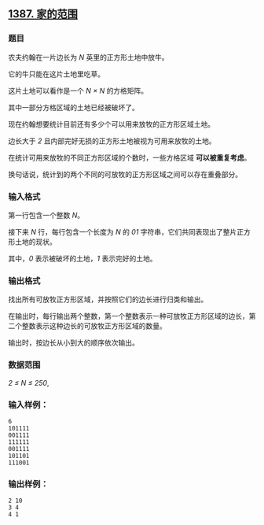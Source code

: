 ## [1387. 家的范围](https://www.acwing.com/problem/content/1389/)

### 题目

农夫约翰在一片边长为 *N* 英里的正方形土地中放牛。

它的牛只能在这片土地里吃草。

这片土地可以看作是一个 *N × N* 的方格矩阵。

其中一部分方格区域的土地已经被破坏了。

现在约翰想要统计目前还有多少个可以用来放牧的正方形区域土地。

边长大于 *2* 且内部完好无损的正方形土地被视为可用来放牧的土地。

在统计可用来放牧的不同正方形区域的个数时，一些方格区域 **可以被重复考虑**。

换句话说，统计到的两个不同的可放牧的正方形区域之间可以存在重叠部分。

### 输入格式

第一行包含一个整数 *N*。

接下来 *N* 行，每行包含一个长度为 *N* 的 *01* 字符串，它们共同表现出了整片正方形土地的现状。

其中，*0* 表示被破坏的土地，*1* 表示完好的土地。

### 输出格式

找出所有可放牧正方形区域，并按照它们的边长进行归类和输出。

在输出时，每行输出两个整数，第一个整数表示一种可放牧正方形区域的边长，第二个整数表示这种边长的可放牧正方形区域的数量。

输出时，按边长从小到大的顺序依次输出。

### 数据范围

*2 ≤ N ≤ 250*,

### 输入样例：

```
6
101111
001111
111111
001111
101101
111001
```

### 输出样例：

```
2 10
3 4
4 1
```
